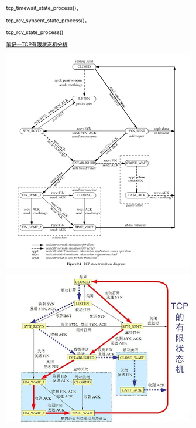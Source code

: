 tcp_timewait_state_process()，

tcp_rcv_synsent_state_process()，

tcp_rcv_state_process()

[笔记—TCP有限状态机分析](https://developer.aliyun.com/article/434307)

![](状态机-1.png)

![状态机-2](状态机-2.jpg)